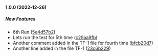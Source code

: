 #### 1.0.0 (2022-12-26)

##### New Features

*  6th Run ([5e4d57b2](https://github.com/cortiqa-playground/Release-notes/commit/5e4d57b2edc6896b130ed2e1ecc276e92f74b8cd))
*  Lets run the test for 5th time ([c29aa9fb](https://github.com/cortiqa-playground/Release-notes/commit/c29aa9fb22f73c7007ada6dc69097c95c938993e))
*  Another comment added in the TF-1 file for fourth time ([bfcb20d7](https://github.com/cortiqa-playground/Release-notes/commit/bfcb20d7a2a972569f8aa8e18ceb21de07708739))
*  Another line added in the file TF-1 ([23c6b229](https://github.com/cortiqa-playground/Release-notes/commit/23c6b22921b6f7373f0f4bb3df6606c8c0769ab1))

